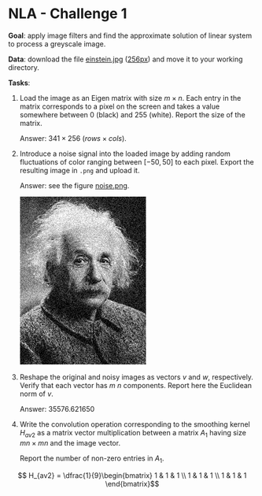 # NLA - Challenge 1

**Goal**: apply image filters and find the approximate solution of linear system to process a greyscale image.

**Data**: download the file [einstein.jpg](https://commons.wikimedia.org/wiki/File:Albert_Einstein_Head.jpg)
([256px][1])
and move it to your working directory.

**Tasks**:
1. Load the image as an Eigen matrix with size $m \times n$. 
   Each entry in the matrix corresponds to a pixel on the screen and takes a value somewhere 
   between 0 (black) and 255 (white). Report the size of the matrix.
   
   Answer: $341 \times 256$ ($rows \times cols$).

2. Introduce a noise signal into the loaded image by adding random fluctuations of color ranging 
   between $[-50, 50]$ to each pixel. Export the resulting image in `.png` and upload it.

   Answer: see the figure [noise.png](resources/noise.png).

   <img src="resources/noise.png">

3. Reshape the original and noisy images as vectors $v$ and $w$, respectively. 
   Verify that each vector has $m \: n$ components. Report here the Euclidean norm of $v$.

   Answer: $35576.621650$

4. Write the convolution operation corresponding to the smoothing kernel $H_{av2}$ as a matrix vector multiplication 
   between a matrix $A_{1}$ having size $mn \times mn$ and the image vector.

   Report the number of non-zero entries in $A_{1}$.

```math
 H_{av2} = \dfrac{1}{9}\begin{bmatrix}
     1 & 1 & 1 \\
     1 & 1 & 1 \\
     1 & 1 & 1
 \end{bmatrix}
```


[1]: https://upload.wikimedia.org/wikipedia/commons/thumb/d/d3/Albert_Einstein_Head.jpg/256px-Albert_Einstein_Head.jpg?20141125195928=&download=
